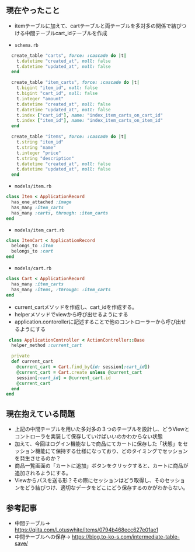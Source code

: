 ## 現在やったこと
* itemテーブルに加えて、cartテーブルと両テーブルを多対多の関係で結びつける中間テーブルcart_idテーブルを作成

* ``schema.rb``
```schema.rb
  create_table "carts", force: :cascade do |t|
    t.datetime "created_at", null: false
    t.datetime "updated_at", null: false
  end

  create_table "item_carts", force: :cascade do |t|
    t.bigint "item_id", null: false
    t.bigint "cart_id", null: false
    t.integer "amount"
    t.datetime "created_at", null: false
    t.datetime "updated_at", null: false
    t.index ["cart_id"], name: "index_item_carts_on_cart_id"
    t.index ["item_id"], name: "index_item_carts_on_item_id"
  end

  create_table "items", force: :cascade do |t|
    t.string "item_id"
    t.string "name"
    t.integer "price"
    t.string "description"
    t.datetime "created_at", null: false
    t.datetime "updated_at", null: false
  end
```
* ``models/item.rb``
```models/item.rb
class Item < ApplicationRecord
  has_one_attached :image
  has_many :item_carts
  has_many :carts, through: :item_carts
end

```
* ``models/item_cart.rb``
```models/item_cart.rb
class ItemCart < ApplicationRecord
  belongs_to :item
  belongs_to :cart
end
```
* ``models/cart.rb``
```models/cart.rb
class Cart < ApplicationRecord
  has_many :item_carts
  has_many :items, :through: :item_carts
end
```
* current_cartメソッドを作成し、cart_idを作成する。
* helperメソッドでviewから呼び出せるようにする
* application.contorollerに記述することで他のコントローラーから呼び出せるようにする

```application.rb
 class ApplicationController < ActionController::Base
  helper_method :current_cart

  private
  def current_cart
    @current_cart = Cart.find_by(id: session[:cart_id])
    @current_cart = Cart.create unless @current_cart
    session[:cart_id] = @current_cart.id
    @current_cart
  end
end
```

## 現在抱えている問題
* 上記の中間テーブルを用いた多対多の３つのテーブルを設計し、どうViewとコントローラを実装して保存していけばいいのかわからない状態
* 加えて、今回はログイン機能なしで商品にてカートに保存した「状態」をセッション機能にて保持する仕様になっており、どのタイミングでセッションを発生させるのか？
* 商品一覧画面の「カートに追加」ボタンをクリックすると、カートに商品が追加されるようにする。
* Viewからパスを送る形？その際にセッションはどう取得し、そのセッションをどう結びつけ、適切なデータをどこにどう保存するのかがわからない。

## 参考記事
* 中間テーブル→ https://qiita.com/Lotuswhite/items/0794b468ecc627e01ae1
* 中間テーブルへの保存→ https://blog.to-ko-s.com/intermediate-table-save/
